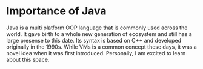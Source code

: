 # Importance of Java

Java is a multi platform OOP language that is commonly used across the world. It gave birth to a whole new generation of ecosystem and still has a large presense to this date. Its syntax is based on C++ and developed originally in the 1990s. While VMs is a common concept these days, it was a novel idea when it was first introduced. Personally, I am excited to learn about this space.